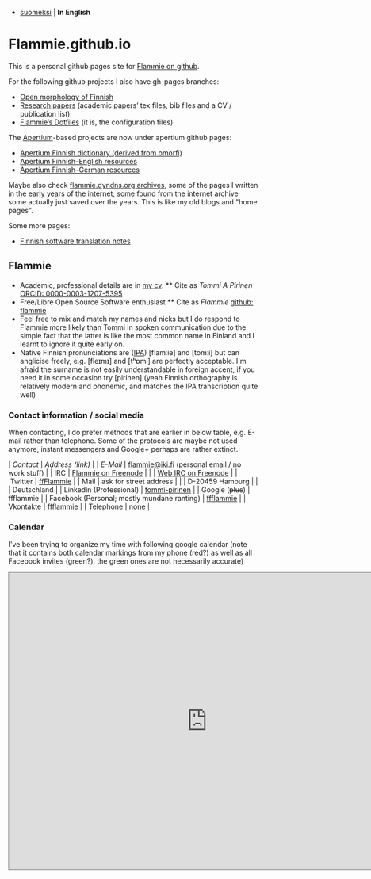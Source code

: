 * [suomeksi](indeksi.html) | **In English**

# Flammie.github.io

This is a personal github pages site for [Flammie on
github](https://github.com/flammie).

For the following github projects I also have gh-pages branches:

* [Open morphology of Finnish](omorfi/)
* [Research papers](purplemonkeydishwasher/) (academic papers’ tex files, bib files and a CV / publication list)
* [Flammie’s Dotfiles](dotfiles/) (it is, the configuration files)

The [Apertium](//apertium.github.io)-based projects are now under apertium
github pages:

* [Apertium Finnish dictionary (derived from omorfi)](//apertium.github.io/apertium-fin/)
* [Apertium Finnish–English resources](//apertium.github.io/apertium-fin-deu/)
* [Apertium Finnish–German resources](//apertium.github.io/apertium-fin-eng/)

Maybe also check [flammie.dyndns.org archives](archive/index.html), some of the
pages I written in the early years of the internet, some found from the internet
archive some actually just saved over the years. This is like my old blogs and
"home pages".

Some more pages:

* [Finnish software translation notes](finnish-translator-notes.html)


## Flammie

* Academic, professional details are in [my cv](purplemonkeydishwasher/cv.html).
** Cite as *Tommi A Pirinen* [ORCID: 0000-0003-1207-5395](https://orcid.org/0000-0003-1207-5395)
* Free/Libre Open Source Software enthusiast
** Cite as *Flammie* [github: flammie](https://github.com/flammie)
* Feel free to mix and match my names and nicks but I do respond to Flammie more likely than Tommi in spoken communication due to the simple fact that the latter is like the most common name in Finland and I learnt to ignore it quite early on.
* Native Finnish pronunciations are ([IPA](https://en.wikipedia.org/wiki/International_Phonetic_Alphabet))  [flamːie] and [tomːi] but can anglicise freely, e.g. [fleɪmɪ] and [tʰɒmi] are perfectly acceptable. I'm afraid the surname is not easily understandable in foreign accent, if you need it in some occasion try [pirinen] (yeah Finnish orthography is relatively modern and phonemic, and matches the IPA transcription quite well)

### Contact information / social media

When contacting, I do prefer methods that are earlier in below table, e.g.
E-mail rather than telephone. Some of the protocols are maybe not used anymore,
instant messengers and Google+ perhaps are rather extinct.

| *Contact* | *Address (link)* |
| *E-Mail* | flammie@iki.fi (personal email / no work stuff) |
| IRC | [Flammie on Freenode](irc://Freenode/Flammie?isnick) |
| | [Web IRC on Freenode](https://webchat.freenode.net) |
| Twitter | [ffFlammie](https://twitter.com/ffFlammie) |
| Mail | ask for street address |
| | D-20459 Hamburg |
| | Deutschland |
| Linkedin (Professional) | [tommi-pirinen](https://www.linkedin.com/in/tommi-pirinen-6182127/) |
| Google (~~plus~~) | ffflammie |
| Facebook (Personal; mostly mundane ranting) | [ffflammie](https://www.facebook.com/ffflammie) |
| Vkontakte | [ffflammie](https://vk.com/ffflammie) |
| Telephone | none |

### Calendar

I've been trying to organize my time with following google calendar (note that
it contains both calendar markings from my phone (red?) as well as all Facebook
invites (green?), the green ones are not necessarily accurate)

<iframe src="https://www.google.com/calendar/embed?title=Main%20google%20calendar%20and%20Facebook%20invites&amp;showNav=0&amp;showDate=0&amp;showPrint=0&amp;showTabs=0&amp;height=600&amp;wkst=2&amp;bgcolor=%23FFFFFF&amp;src=ffflammie%40gmail.com&amp;color=%23691426&amp;src=qgt5sb2s9v7sirfcu5prf86h3q264o6g%40import.calendar.google.com&amp;color=%232F6309&amp;ctz=Europe%2FBerlin" style=" border:solid 1px #777 " width="800" height="600" frameborder="0" scrolling="no"></iframe>


<!-- vim: set ft=markdown -->
